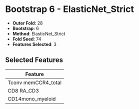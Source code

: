 # Bootstrap 6 - ElasticNet_Strict

- **Outer Fold**: 28
- **Bootstrap**: 6
- **Method**: ElasticNet_Strict
- **Fold Seed**: 74
- **Features Selected**: 3

## Selected Features

| Feature |
|---------|
| Tconv memCCR4_total |
| CD8 RA_CD3 |
| CD14mono_myeloid |
